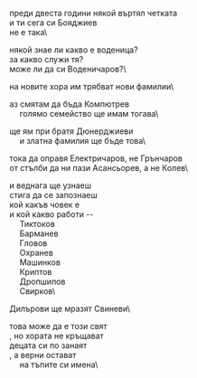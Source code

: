 преди двеста години някой въртял четката\
и ти сега си Бояджиев\
не е така\

някой знае ли какво е воденица?\
за какво служи тя?\
може ли да си Воденичаров?\

на новите хора им трябват нови фамилии\

аз смятам да бъда Компютрев\
&emsp; голямо семейство ще имам тогава\

ще ям при братя Дюнерджиеви\
&emsp; и златна фамилия ще бъде това\

тока да оправя Електричаров, не Грънчаров\
от стълби да ни пази Асансьорев, а не Колев\

и веднага ще узнаеш\
стига да се запознаеш\
кой какъв човек е\
и кой какво работи --\
&emsp; Тиктоков\
&emsp; Барманев\
&emsp; Гловoв\
&emsp; Охранев\
&emsp; Машинков\
&emsp; Криптов\
&emsp; Дропшипов\
&emsp; Свирков\

Дилърови ще мразят Свиневи\

това може да е този свят\
, но хората не кръщават\
децата си по занаят\
, а верни остават\
&emsp; на тъпите си имена\
